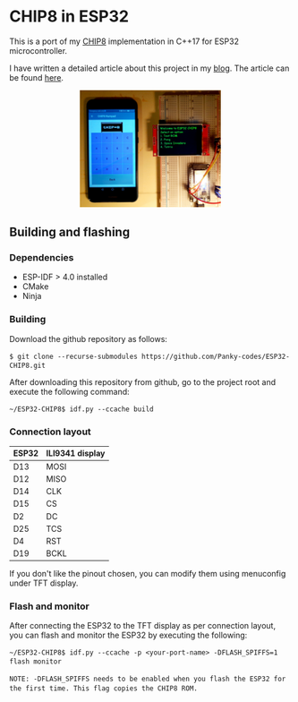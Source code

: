 CHIP8 in ESP32
====================
This is a port of my [CHIP8](https://github.com/Panky-codes/CHIP8) implementation in C++17 for ESP32 microcontroller.

I have written a detailed article about this project in my [blog](https://pankajraghav.com).  The article can be found [here](https://pankajraghav.com/2020-12-12-CHIP8-ESP32).

<p align="center">
  <img src="doc/final_working.jpg" width="50%" height="50%"/>  
</p>

## Building and flashing
### Dependencies
- ESP-IDF > 4.0 installed 
- CMake
- Ninja

### Building

Download the github repository as follows:
```
$ git clone --recurse-submodules https://github.com/Panky-codes/ESP32-CHIP8.git  
```

After downloading this repository from github, go to the project root and execute the following command:

```
~/ESP32-CHIP8$ idf.py --ccache build
```

### Connection layout

| ESP32  | ILI9341 display  |
|---|---|
| D13 | MOSI   |
|  D12 | MISO   |
|  D14 |  CLK  |
|  D15 |  CS  |
|  D2 |   DC  |
|  D25 |  TCS  |
|  D4 |  RST  |
|  D19  |  BCKL  |

If you don't like the pinout chosen, you can modify them using menuconfig under TFT display.

### Flash and monitor
After connecting the ESP32 to the TFT display as per connection layout, you can flash and monitor the ESP32 by executing the following:

```
~/ESP32-CHIP8$ idf.py --ccache -p <your-port-name> -DFLASH_SPIFFS=1 flash monitor
```

`NOTE: -DFLASH_SPIFFS needs to be enabled when you flash the ESP32 for the first time. This flag copies the CHIP8 ROM.`
